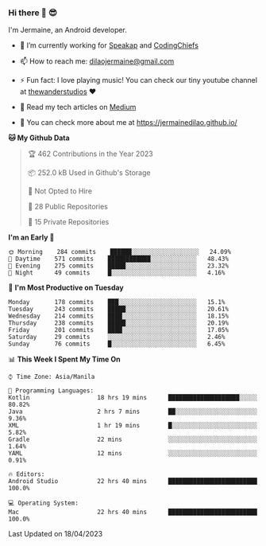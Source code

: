 ### Hi there 👋 😎
I'm Jermaine, an Android developer.

- 🔭 I’m currently working for [Speakap](https://www.speakap.com/) and [CodingChiefs](https://codingchiefs.com/en/)

- 📫 How to reach me: dilaojermaine@gmail.com

- ⚡ Fun fact: I love playing music! You can check our tiny youtube channel at [thewanderstudios](https://www.youtube.com/thewanderstudios) ♥️

- 📖 Read my tech articles on [Medium](https://jermainedilao.medium.com/)

- 👀 You can check more about me at https://jermainedilao.github.io/

<!--
**jermainedilao/jermainedilao** is a ✨ _special_ ✨ repository because its `README.md` (this file) appears on your GitHub profile.

Here are some ideas to get you started:

- 🔭 I’m currently working on ...
- 🌱 I’m currently learning ...
- 👯 I’m looking to collaborate on ...
- 🤔 I’m looking for help with ...
- 💬 Ask me about ...
- 📫 How to reach me: ...
- 😄 Pronouns: ...
- ⚡ Fun fact: ...
-->

<!--START_SECTION:waka-->
**🐱 My Github Data** 

> 🏆 462 Contributions in the Year 2023
 > 
> 📦 252.0 kB Used in Github's Storage 
 > 
> 🚫 Not Opted to Hire
 > 
> 📜 28 Public Repositories 
 > 
> 🔑 15 Private Repositories  
 > 
**I'm an Early 🐤** 

```text
🌞 Morning    284 commits    ██████░░░░░░░░░░░░░░░░░░░   24.09% 
🌆 Daytime    571 commits    ████████████░░░░░░░░░░░░░   48.43% 
🌃 Evening    275 commits    █████░░░░░░░░░░░░░░░░░░░░   23.32% 
🌙 Night      49 commits     █░░░░░░░░░░░░░░░░░░░░░░░░   4.16%

```
📅 **I'm Most Productive on Tuesday** 

```text
Monday       178 commits    ███░░░░░░░░░░░░░░░░░░░░░░   15.1% 
Tuesday      243 commits    █████░░░░░░░░░░░░░░░░░░░░   20.61% 
Wednesday    214 commits    ████░░░░░░░░░░░░░░░░░░░░░   18.15% 
Thursday     238 commits    █████░░░░░░░░░░░░░░░░░░░░   20.19% 
Friday       201 commits    ████░░░░░░░░░░░░░░░░░░░░░   17.05% 
Saturday     29 commits     ░░░░░░░░░░░░░░░░░░░░░░░░░   2.46% 
Sunday       76 commits     █░░░░░░░░░░░░░░░░░░░░░░░░   6.45%

```


📊 **This Week I Spent My Time On** 

```text
⌚︎ Time Zone: Asia/Manila

💬 Programming Languages: 
Kotlin                   18 hrs 19 mins      ████████████████████░░░░░   80.82% 
Java                     2 hrs 7 mins        ██░░░░░░░░░░░░░░░░░░░░░░░   9.36% 
XML                      1 hr 19 mins        █░░░░░░░░░░░░░░░░░░░░░░░░   5.82% 
Gradle                   22 mins             ░░░░░░░░░░░░░░░░░░░░░░░░░   1.64% 
YAML                     12 mins             ░░░░░░░░░░░░░░░░░░░░░░░░░   0.91%

🔥 Editors: 
Android Studio           22 hrs 40 mins      █████████████████████████   100.0%

💻 Operating System: 
Mac                      22 hrs 40 mins      █████████████████████████   100.0%

```


 Last Updated on 18/04/2023
<!--END_SECTION:waka-->
